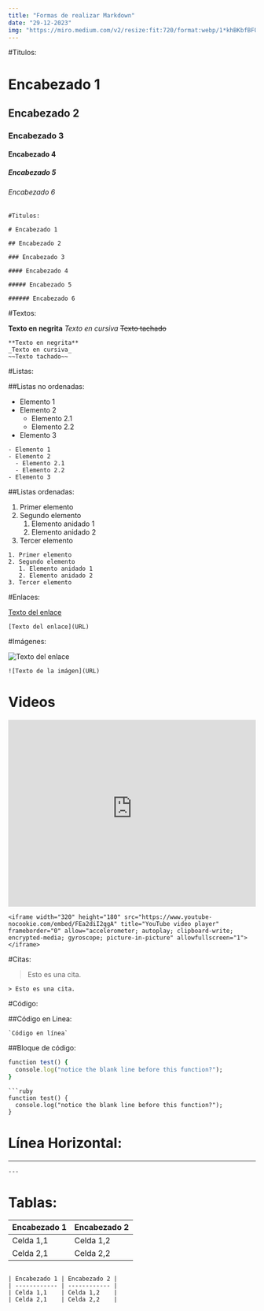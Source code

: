 ```yaml
---
title: "Formas de realizar Markdown"
date: "29-12-2023"
img: "https://miro.medium.com/v2/resize:fit:720/format:webp/1*khBKbfBFOiEk5yS43LOE6A.png"
---
```


#Titulos:

# Encabezado 1

## Encabezado 2

### Encabezado 3

#### Encabezado 4

##### Encabezado 5

###### Encabezado 6

```
#Titulos:

# Encabezado 1

## Encabezado 2

### Encabezado 3

#### Encabezado 4

##### Encabezado 5

###### Encabezado 6
```

#Textos:

**Texto en negrita**
_Texto en cursiva_
~~Texto tachado~~

```
**Texto en negrita**
_Texto en cursiva_
~~Texto tachado~~

```

#Listas:

##Listas no ordenadas:

- Elemento 1
- Elemento 2
  - Elemento 2.1
  - Elemento 2.2
- Elemento 3

```
- Elemento 1
- Elemento 2
  - Elemento 2.1
  - Elemento 2.2
- Elemento 3
```

##Listas ordenadas:

1. Primer elemento
2. Segundo elemento
   1. Elemento anidado 1
   2. Elemento anidado 2
3. Tercer elemento

```
1. Primer elemento
2. Segundo elemento
   1. Elemento anidado 1
   2. Elemento anidado 2
3. Tercer elemento
```

#Enlaces:

[Texto del enlace](URL)

```
[Texto del enlace](URL)
```

#Imágenes:

![Texto del enlace](https://images.unsplash.com/photo-1703817855555-b40a878c9171?q=80&w=1470&auto=format&fit=crop&ixlib=rb-4.0.3&ixid=M3wxMjA3fDB8MHxwaG90by1wYWdlfHx8fGVufDB8fHx8fA%3D%3D)

```
![Texto de la imágen](URL)
```

# Videos

<iframe width="100%" height="380" src="https://www.youtube-nocookie.com/embed/FEa2diI2qgA" title="YouTube video player" frameborder="0" allow="accelerometer; autoplay; clipboard-write; encrypted-media; gyroscope; picture-in-picture" allowfullscreen="1"></iframe>

```
<iframe width="320" height="180" src="https://www.youtube-nocookie.com/embed/FEa2diI2qgA" title="YouTube video player" frameborder="0" allow="accelerometer; autoplay; clipboard-write; encrypted-media; gyroscope; picture-in-picture" allowfullscreen="1"></iframe>

```

#Citas:

> Esto es una cita.

```
> Esto es una cita.
```

#Código:

##Código en Linea:

```
`Código en línea`
```

##Bloque de código:

```ruby
function test() {
  console.log("notice the blank line before this function?");
}
```

````
```ruby
function test() {
  console.log("notice the blank line before this function?");
}
````

# Línea Horizontal:

---

```
---
```

# Tablas:

| Encabezado 1 | Encabezado 2 |
| ------------ | ------------ |
| Celda 1,1    | Celda 1,2    |
| Celda 2,1    | Celda 2,2    |

```

| Encabezado 1 | Encabezado 2 |
| ------------ | ------------ |
| Celda 1,1    | Celda 1,2    |
| Celda 2,1    | Celda 2,2    |

```

<!-- # Mi Video -->

<!-- [![Texto alternativo](https://www.youtube.com/watch?v=g7pykiMzGes&ab_channel=InstitutoJuandeMariana)](https://www.youtube.com/watch?v=g7pykiMzGes&ab_channel=InstitutoJuandeMariana) -->
